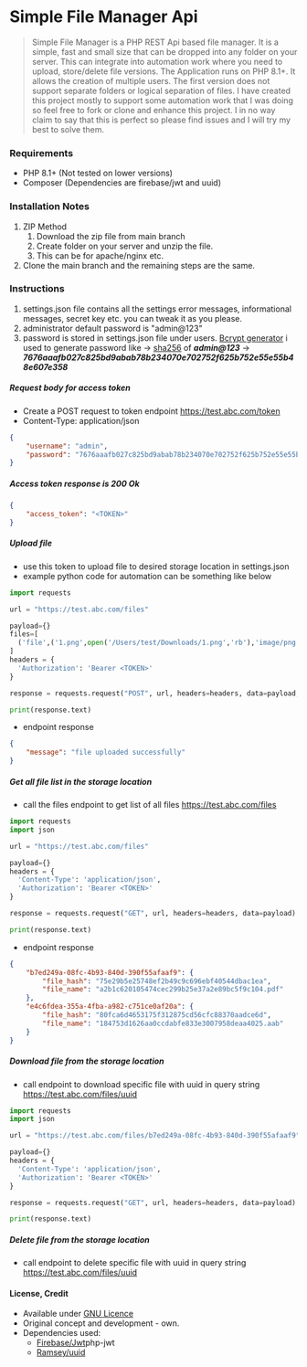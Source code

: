 # Simple File Manager Api
> Simple File Manager is a PHP REST Api based file manager. It is a simple, fast and small size that can be dropped into any folder on your server. This can integrate into automation work where you need to upload, store/delete file versions. The Application runs on PHP 8.1+. It allows the creation of multiple users. The first version does not support separate folders or logical separation of files. 
> I have created this project mostly to support some automation work that I was doing so feel free to fork or clone and enhance this project. I in no way claim to say that this is perfect so please find issues and I will try my best to solve them.

### Requirements
- PHP 8.1+ (Not tested on lower versions)
- Composer (Dependencies are firebase/jwt and uuid)

### Installation Notes
1. ZIP Method
   1. Download the zip file from main branch
   2. Create folder on your server and unzip the file.
   3. This can be for apache/nginx etc.
2. Clone the main branch and the remaining steps are the same.
   
### Instructions
1. settings.json file contains all the settings error messages, informational messages, secret key etc. you can tweak it as you please.
2. administrator default password is "admin@123"
3. password is stored in settings.json file under users. [Bcrypt generator](https://bcrypt-generator.com/) i used to generate password like -> [sha256](https://emn178.github.io/online-tools/sha256.html) of ***admin@123*** -> ***7676aaafb027c825bd9abab78b234070e702752f625b752e55e55b48e607e358***

##### Request body for access token
- Create a POST request to token endpoint https://test.abc.com/token
- Content-Type: application/json
```json
{
    "username": "admin",
    "password": "7676aaafb027c825bd9abab78b234070e702752f625b752e55e55b48e607e358"
}
```

##### Access token response is 200 Ok
```json
{
    "access_token": "<TOKEN>"
}
```

##### Upload file
- use this token to upload file to desired storage location in settings.json
- example python code for automation can be something like below
```python
import requests

url = "https://test.abc.com/files"

payload={}
files=[
  ('file',('1.png',open('/Users/test/Downloads/1.png','rb'),'image/png'))
]
headers = {
  'Authorization': 'Bearer <TOKEN>'
}

response = requests.request("POST", url, headers=headers, data=payload, files=files)

print(response.text)
```
- endpoint response 
```json
{
    "message": "file uploaded successfully"
}
```
##### Get all file list in the storage location
- call the files endpoint to get list of all files https://test.abc.com/files
```python
import requests
import json

url = "https://test.abc.com/files"

payload={}
headers = {
  'Content-Type': 'application/json',
  'Authorization': 'Bearer <TOKEN>'
}

response = requests.request("GET", url, headers=headers, data=payload)

print(response.text)

```
- endpoint response
```json
{
    "b7ed249a-08fc-4b93-840d-390f55afaaf9": {
        "file_hash": "75e29b5e25748ef2b49c9c696ebf40544dbac1ea",
        "file_name": "a2b1c620105474cec299b25e37a2e89bc5f9c104.pdf"
    },
    "e4c6fdea-355a-4fba-a982-c751ce0af20a": {
        "file_hash": "80fca6d4653175f312875cd56cfc88370aadce6d",
        "file_name": "184753d1626aa0ccdabfe833e3007958deaa4025.aab"
    }
}
```

##### Download file from the storage location
- call endpoint to download specific file with uuid in query string https://test.abc.com/files/uuid
```python
import requests
import json

url = "https://test.abc.com/files/b7ed249a-08fc-4b93-840d-390f55afaaf9"

payload={}
headers = {
  'Content-Type': 'application/json',
  'Authorization': 'Bearer <TOKEN>'
}

response = requests.request("GET", url, headers=headers, data=payload)

print(response.text)
```

##### Delete file from the storage location
- call endpoint to delete specific file with uuid in query string https://test.abc.com/files/uuid


#### License, Credit

- Available under [GNU Licence](https://github.com/prasathmani/tinyfilemanager/blob/master/LICENSE)
- Original concept and development - own.
- Dependencies used:
  - [Firebase/Jwt](https://github.com/firebase/)php-jwt
  - [Ramsey/uuid](https://github.com/ramsey/uuid)